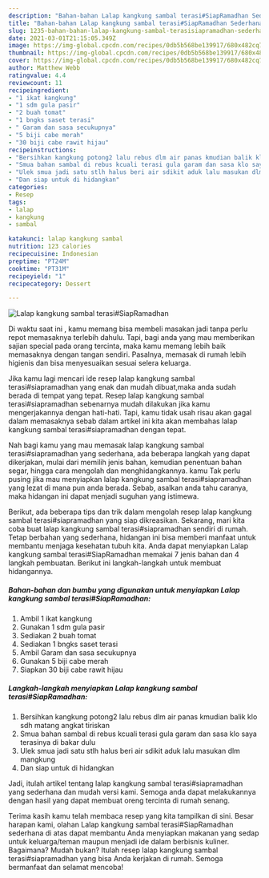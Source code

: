 ```yaml
---
description: "Bahan-bahan Lalap kangkung sambal terasi#SiapRamadhan Sederhana dan Mudah Dibuat"
title: "Bahan-bahan Lalap kangkung sambal terasi#SiapRamadhan Sederhana dan Mudah Dibuat"
slug: 1235-bahan-bahan-lalap-kangkung-sambal-terasisiapramadhan-sederhana-dan-mudah-dibuat
date: 2021-03-01T21:15:05.349Z
image: https://img-global.cpcdn.com/recipes/0db5b568be139917/680x482cq70/lalap-kangkung-sambal-terasisiapramadhan-foto-resep-utama.jpg
thumbnail: https://img-global.cpcdn.com/recipes/0db5b568be139917/680x482cq70/lalap-kangkung-sambal-terasisiapramadhan-foto-resep-utama.jpg
cover: https://img-global.cpcdn.com/recipes/0db5b568be139917/680x482cq70/lalap-kangkung-sambal-terasisiapramadhan-foto-resep-utama.jpg
author: Matthew Webb
ratingvalue: 4.4
reviewcount: 11
recipeingredient:
- "1 ikat kangkung"
- "1 sdm gula pasir"
- "2 buah tomat"
- "1 bngks saset terasi"
- " Garam dan sasa secukupnya"
- "5 biji cabe merah"
- "30 biji cabe rawit hijau"
recipeinstructions:
- "Bersihkan kangkung potong2 lalu rebus dlm air panas kmudian balik klo sdh matang angkat tiriskan"
- "Smua bahan sambal di rebus kcuali terasi gula garam dan sasa klo saya terasinya di bakar dulu"
- "Ulek smua jadi satu stlh halus beri air sdikit aduk lalu masukan dlm mangkung"
- "Dan siap untuk di hidangkan"
categories:
- Resep
tags:
- lalap
- kangkung
- sambal

katakunci: lalap kangkung sambal 
nutrition: 123 calories
recipecuisine: Indonesian
preptime: "PT24M"
cooktime: "PT31M"
recipeyield: "1"
recipecategory: Dessert

---
```



![Lalap kangkung sambal terasi#SiapRamadhan](https://img-global.cpcdn.com/recipes/0db5b568be139917/680x482cq70/lalap-kangkung-sambal-terasisiapramadhan-foto-resep-utama.jpg)

Di waktu  saat ini , kamu memang bisa membeli masakan jadi tanpa perlu repot memasaknya terlebih dahulu. Tapi, bagi anda yang mau memberikan sajian special pada orang tercinta, maka kamu memang lebih baik memasaknya dengan tangan sendiri. Pasalnya, memasak di rumah lebih higienis dan bisa menyesuaikan sesuai selera keluarga.

Jika kamu lagi mencari ide resep lalap kangkung sambal terasi#siapramadhan yang enak dan mudah dibuat,maka anda sudah berada di tempat yang tepat. Resep lalap kangkung sambal terasi#siapramadhan  sebenarnya mudah dilakukan jika kamu mengerjakannya dengan hati-hati. Tapi, kamu tidak usah risau akan gagal dalam memasaknya 
sebab dalam artikel ini kita akan membahas lalap kangkung sambal terasi#siapramadhan dengan tepat.  



Nah bagi kamu yang mau memasak lalap kangkung sambal terasi#siapramadhan yang sederhana, ada beberapa langkah yang dapat dikerjakan, mulai dari memilih jenis bahan, kemudian penentuan bahan segar, hingga cara mengolah dan menghidangkannya. kamu Tak perlu pusing jika mau menyiapkan lalap kangkung sambal terasi#siapramadhan yang lezat di mana pun anda berada. Sebab, asalkan anda  tahu caranya, maka hidangan ini dapat menjadi suguhan yang istimewa.

Berikut, ada beberapa tips dan trik dalam mengolah resep lalap kangkung sambal terasi#siapramadhan yang siap dikreasikan. Sekarang, mari kita coba buat lalap kangkung sambal terasi#siapramadhan sendiri di rumah. Tetap berbahan yang sederhana, hidangan ini bisa memberi manfaat untuk membantu menjaga kesehatan tubuh kita. Anda dapat menyiapkan Lalap kangkung sambal terasi#SiapRamadhan memakai 7 jenis bahan dan 4 langkah pembuatan. Berikut ini langkah-langkah untuk membuat hidangannya.

<!--inarticleads1-->

##### Bahan-bahan dan bumbu yang digunakan untuk menyiapkan Lalap kangkung sambal terasi#SiapRamadhan:

1. Ambil 1 ikat kangkung
1. Gunakan 1 sdm gula pasir
1. Sediakan 2 buah tomat
1. Sediakan 1 bngks saset terasi
1. Ambil  Garam dan sasa secukupnya
1. Gunakan 5 biji cabe merah
1. Siapkan 30 biji cabe rawit hijau




<!--inarticleads2-->

##### Langkah-langkah menyiapkan Lalap kangkung sambal terasi#SiapRamadhan:

1. Bersihkan kangkung potong2 lalu rebus dlm air panas kmudian balik klo sdh matang angkat tiriskan
1. Smua bahan sambal di rebus kcuali terasi gula garam dan sasa klo saya terasinya di bakar dulu
1. Ulek smua jadi satu stlh halus beri air sdikit aduk lalu masukan dlm mangkung
1. Dan siap untuk di hidangkan




Jadi, itulah artikel tentang  lalap kangkung sambal terasi#siapramadhan  yang sederhana dan mudah versi kami. Semoga anda dapat melakukannya dengan hasil yang dapat membuat oreng tercinta di rumah senang. 

Terima kasih kamu telah membaca resep yang kita tampilkan di sini. Besar harapan kami, olahan  Lalap kangkung sambal terasi#SiapRamadhan sederhana di atas dapat membantu Anda menyiapkan makanan yang sedap untuk keluarga/teman maupun menjadi ide dalam berbisnis kuliner. Bagaimana? Mudah bukan? Itulah resep lalap kangkung sambal terasi#siapramadhan yang bisa Anda kerjakan di rumah. Semoga bermanfaat dan selamat mencoba!

